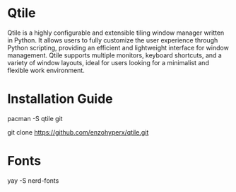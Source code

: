 # Qtile
Qtile is a highly configurable and extensible tiling window manager written in Python. It allows users to fully customize the user experience through Python scripting, providing an efficient and lightweight interface for window management. Qtile supports multiple monitors, keyboard shortcuts, and a variety of window layouts, ideal for users looking for a minimalist and flexible work environment.
# Installation Guide
pacman -S qtile git              

git clone https://github.com/enzohyperx/qtile.git
# Fonts 
yay -S nerd-fonts
